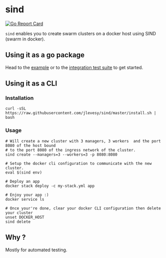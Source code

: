 # sind

[![Go Report Card](https://goreportcard.com/badge/github.com/jlevesy/sind)](https://goreportcard.com/report/github.com/jlevesy/sind)

`sind` enables you to create swarm clusters on a docker host using SIND (swarm in docker).

## Using it as a go package

Head to the [example](./cmd/example/main.go)  or to the [integration test suite](./pkg/test) to get started.

## Using it as a CLI

### Installation

```shell
curl -sSL https://raw.githubusercontent.com/jlevesy/sind/master/install.sh | bash
```

### Usage

```shell
# Will create a new cluster with 3 managers, 3 workers  and the port 8080 of the host bound
# to the port 8080 of the ingress network of the cluster.
sind create --managers=3 --workers=3 -p 8080:8080

# Setup the docker cli configuration to communicate with the new cluster.
eval $(sind env)

# Deploy an app
docker stack deploy -c my-stack.yml app

# Enjoy your app :)
docker service ls

# Once your're done, clear your docker CLI configuration then delete your cluster
unset DOCKER_HOST
sind delete
```

## Why ?

Mostly for automated testing.
